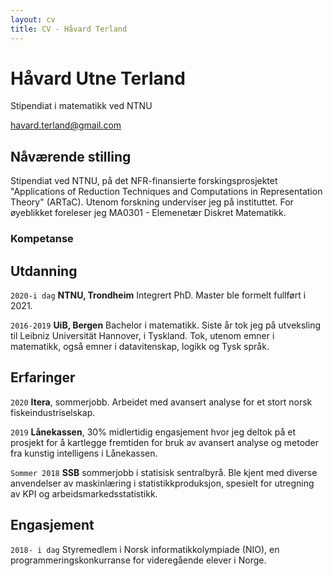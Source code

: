 ```yaml
---
layout: cv
title: CV - Håvard Terland
---
```

# Håvard Utne Terland
Stipendiat i matematikk ved NTNU

<div id="webaddress">
<a href="havard.terland@gmail.com">havard.terland@gmail.com</a>
</div>


## Nåværende stilling

Stipendiat ved NTNU, på det NFR-finansierte forskingsprosjektet "Applications of Reduction Techniques and Computations in Representation Theory" (ARTaC). Utenom forskning underviser jeg på instituttet. For øyeblikket foreleser jeg MA0301 - Elemenetær Diskret Matematikk. 

### Kompetanse




## Utdanning

`2020-i dag`
__NTNU, Trondheim__
Integrert PhD. Master ble formelt fullført i 2021.

`2016-2019`
__UiB, Bergen__
Bachelor i matematikk. Siste år tok jeg på utveksling til Leibniz Universität Hannover, i Tyskland. Tok, utenom emner i matematikk, også emner i datavitenskap, logikk og Tysk språk.

## Erfaringer

`2020` __Itera__, sommerjobb. Arbeidet med avansert analyse for et stort norsk fiskeindustriselskap.

`2019`
__Lånekassen__, 30% midlertidig engasjement hvor jeg deltok på et prosjekt for å kartlegge fremtiden for bruk av avansert analyse og metoder fra kunstig intelligens i Lånekassen. 

`Sommer 2018` __SSB__ sommerjobb i statisisk sentralbyrå. Ble kjent med diverse anvendelser av maskinlæring i statistikkproduksjon, spesielt for utregning av KPI og arbeidsmarkedsstatistikk.

## Engasjement

`2018- i dag`
Styremedlem i Norsk informatikkolympiade (NIO), en programmeringskonkurranse for videregående elever i Norge.




<!-- ### Footer

Last updated: May 2013 -->


